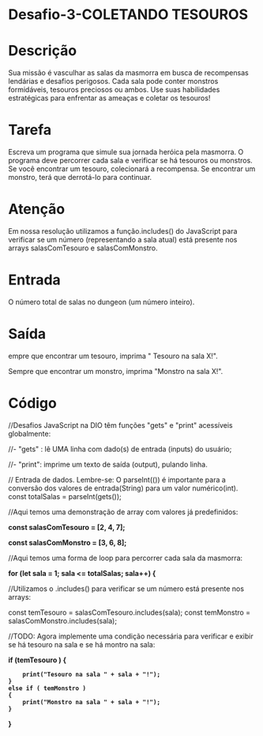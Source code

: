 # Desafio-3-COLETANDO TESOUROS

<h1><b>Descrição</b></h1> 

Sua missão é vasculhar as salas da masmorra em busca de recompensas lendárias e desafios perigosos. Cada sala pode conter monstros formidáveis, tesouros preciosos ou ambos. Use suas habilidades estratégicas para enfrentar as ameaças e coletar os tesouros!


<h1><b>Tarefa</b></h1> 
Escreva um programa que simule sua jornada heróica pela masmorra. O programa deve percorrer cada sala e verificar se há tesouros ou monstros. Se você encontrar um tesouro, colecionará a recompensa. Se encontrar um monstro, terá que derrotá-lo para continuar.

<h1><b> Atenção</b></h1> 
Em nossa resolução utilizamos a função.includes() do JavaScript para verificar se um número (representando a sala atual) está presente nos arrays salasComTesouro e salasComMonstro.
 
<h1><b> Entrada</b></h1> 
O número total de salas no dungeon (um número inteiro).

<h1><b>Saída</b></h1> 
empre que encontrar um tesouro, imprima " Tesouro na sala X!".

Sempre que encontrar um monstro, imprima "Monstro na sala X!".

<h1><b>Código</b></h1>
//Desafios JavaScript na DIO têm funções "gets" e "print" acessíveis globalmente:

//- "gets" : lê UMA linha com dado(s) de entrada (inputs) do usuário;

//- "print": imprime um texto de saída (output), pulando linha.

// Entrada de dados. Lembre-se: O parseInt(()) é importante para a conversão dos valores de entrada(String) para um valor numérico(int).
const totalSalas = parseInt(gets());

//Aqui temos uma demonstração de array com valores já predefinidos:

<b>
const salasComTesouro = [2, 4, 7];
 
const salasComMonstro = [3, 6, 8];</b>

//Aqui temos uma forma de loop para percorrer cada sala da masmorra:

<b>
for (let sala = 1; sala <= totalSalas; sala++) { </b>
 
//Utilizamos o .includes() para verificar se um número está presente nos arrays:

</b>
    const temTesouro = salasComTesouro.includes(sala);
    const temMonstro = salasComMonstro.includes(sala);
    </b>

//TODO: Agora implemente uma condição necessária para verificar e exibir se há tesouro na sala e se há montro na sala:

<b>
    if (temTesouro  ) {
 
        print("Tesouro na sala " + sala + "!");
    }
    else if ( temMonstro )
    {
        print("Monstro na sala " + sala + "!");
    }
} </b>
